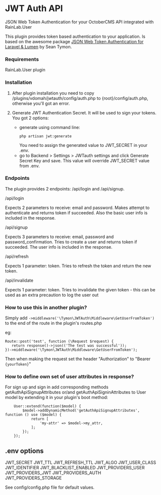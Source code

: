 # JWT Auth API

JSON Web Token Authentication for your OctoberCMS API integrated with RainLab.User

This plugin provides token based authentication to your application. Is based on the awesome package [JSON Web Token Authentication for Laravel & Lumen](https://github.com/tymondesigns/jwt-auth) by Sean Tymon.

### Requirements

RainLab.User plugin

### Installation

1. After plugin installation you need to copy /plugins/vdomah/jwtauth/config/auth.php to {root}/config/auth.php, otherwise you'll got an error.

2. Generate JWT Authentication Secret. It will be used to sign your tokens. You got 2 options:
    - generate using command line: 
        ````$xslt
        php artisan jwt:generate
        ````
        You need to assign the generated value to JWT_SECRET in your .env.
    - go to Backend > Settings > JWTauth settings and click Generate Secret Key and save. 
    This value will override JWT_SECRET value from .env.

### Endpoints 

The plugin provides 2 endpoints: /api/login and /api/signup.

/api/login

Expects 2 parameters to receive: email and password. Makes attempt to authenticate and returns token if succeeded. Also the basic user info is included in the response.

/api/signup

Expects 3 parameters to receive: email, password and password_confirmation. Tries to create a user and returns token if succeeded. The user info is included in the response.

/api/refresh

Expects 1 parameter: token. Tries to refresh the token and return the new token.

/api/invalidate

Expects 1 parameter: token. Tries to invalidate the given token - this can be used as an extra precaution to log the user out

### How to use this in another plugin?

Simply add `->middleware('\Tymon\JWTAuth\Middleware\GetUserFromToken')` to the end of the route in the plugin's routes.php

eg: 
```
Route::post('test', function (\Request $request) {
   return response()->json(('The test was successful'));
})->middleware('\Tymon\JWTAuth\Middleware\GetUserFromToken');
```

Then when making the request set the header "Authorization" to "Bearer `{yourToken}`"

### How to define own set of user attributes in response?

For sign up and sign in add corresponding methods getAuthApiSignupAttributes or/and getAuthApiSigninAttributes to User model by extending it in your plugin's boot method:

```
    User::extend(function($model) {
        $model->addDynamicMethod('getAuthApiSignupAttributes', function () use ($model) {
            return [
                'my-attr' => $model->my_attr,
            ];
        });
    });
```

## .env options

JWT_SECRET
JWT_TTL
JWT_REFRESH_TTL
JWT_ALGO
JWT_USER_CLASS
JWT_IDENTIFIER
JWT_BLACKLIST_ENABLED
JWT_PROVIDERS_USER
JWT_PROVIDERS_JWT
JWT_PROVIDERS_AUTH
JWT_PROVIDERS_STORAGE

See config/config.php file for default values.